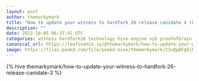 ```yaml
---
layout: post
author: themarkymark
title: "How to update your witness to hardfork 26 release canidate 4 (Updated)"
description: ""
date: 2022-10-05 06:37:42 UTC
categories: witness hardfork26 technology hive-engine vyb proofofbrain cent neoxian leofinance
canonical_url: https://leofinance.io/@themarkymark/how-to-update-your-witness-to-hardfork-26-release-canidate-3
image: https://files.peakd.com/file/peakd-hive/themarkymark/23uQp8Fg9jkJ2ASGE4ka7X5h1gh3RGZMxEVPa7TimKw4R7UmYbZ1JB38WEZzg9dnuLDF1.png
---
```

{% hive themarkymark/how-to-update-your-witness-to-hardfork-26-release-canidate-3 %}
